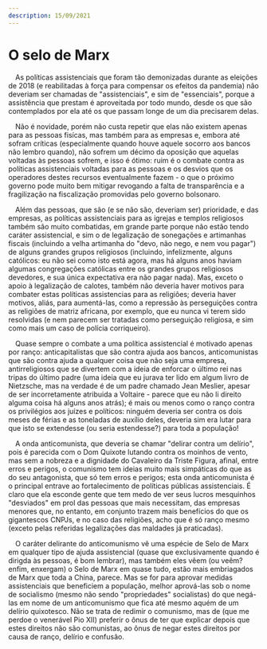 ```yaml
---
description: 15/09/2021
---
```


# O selo de Marx

<p>&emsp;As políticas assistenciais que foram tão demonizadas durante as eleições de 2018 (e reabilitadas à força para compensar os efeitos da pandemia) não deveriam ser chamadas de "assistenciais", e sim de "essenciais", porque a assistência que prestam é aproveitada por todo mundo, desde os que são contemplados por ela até os que passam longe de um dia precisarem delas.</p>
<p>&emsp;Não é novidade, porém não custa repetir que elas não existem apenas para as pessoas fisícas, mas também para as empresas e, embora até sofram críticas (especialmente quando houve aquele socorro aos bancos não lembro quando), não sofrem um décimo da oposição que aquelas voltadas às pessoas sofrem, e isso é ótimo: ruim é o combate contra as políticas assistenciais voltadas para as pessoas e os desvios que os operadores destes recursos eventualmente fazem - o que o próximo governo pode muito bem mitigar revogando a falta de transparência e a fragilização na fiscalização promovidas pelo governo bolsonaro.</p>
<p>&emsp;Além das pessoas, que são (e se não são, deveriam ser) prioridade, e das empresas, as políticas assistenciais para as igrejas e templos religiosos também são muito combatidas, em grande parte porque não estão tendo caráter assistencial, e sim o de legalização de sonegações e artimanhas fiscais (incluindo a velha artimanha do "devo, não nego, e nem vou pagar") de alguns grandes grupos religiosos (incluindo, infelizmente, alguns católicos: eu não sei como isto está agora, mas há alguns anos haviam algumas congregações católicas entre os grandes grupos religiosos devedores, e sua única expectativa era não pagar nada). Mas, exceto o apoio à legalização de calotes, também não deveria haver motivos para combater estas políticas assistencias para as religiões; deveria haver motivos, aliás, para aumentá-las, como a repressão às perseguições contra as religiões de matriz africana, por exemplo, que eu nunca vi terem sido resolvidas (e nem parecem ser tratadas como perseguição religiosa, e sim como mais um caso de polícia corriqueiro).</p>
<p>&emsp;Quase sempre o combate a uma política assistencial é motivado apenas por ranço: anticapitalistas que são contra ajuda aos bancos, anticomunistas que são contra ajuda a qualquer coisa que não seja uma empresa, antirreligiosos que se divertem com a ideia de enforcar o último rei nas tripas do último padre (uma ideia que eu jurava ter lido em algum livro de Nietzsche, mas na verdade é de um padre chamado Jean Meslier, apesar de ser incorretamente atribuida a Voltaire - parece que eu não li direito alguma coisa há alguns anos atrás); é mais ou menos como o ranço contra os privilégios aos juízes e políticos: ninguém deveria ser contra os dois meses de férias e as toneladas de auxílio deles, deveria sim era lutar para que isto se extendesse (ou seria estendesse?) para toda a população!</p>
<p>&emsp;A onda anticomunista, que deveria se chamar "delirar contra um delírio", pois é parecida com o Dom Quixote lutando contra os moinhos de vento, mas sem a nobreza e a dignidade do Cavaleiro da Triste Figura, afinal, entre erros e perigos, o comunismo tem ideias muito mais simpáticas do que as do seu antagonista, que só tem erros e perigos; esta onda anticomunista é o principal entrave ao fortalecimento de políticas públicas assistenciais. É claro que ela esconde gente que tem medo de ver seus lucros mesquinhos "desviados" em prol das pessoas que mais necessitam, das empresas menores que, no entanto, em conjunto trazem mais benefícios do que os gigantescos CNPJs, e no caso das religiões, acho que é só ranço mesmo (exceto pelas referidas legalizações das maldades já praticadas).</p>
<p>&emsp;O caráter delirante do anticomunismo vê uma espécie de Selo de Marx em qualquer tipo de ajuda assistencial (quase que exclusivamente quando é dirigda às pessoas, é bom lembrar), mas também eles vêem (ou veêm? enfim, enxergam) o Selo de Marx em quase tudo, estão mais embriagados de Marx que toda a China, parece. Mas se for para aprovar medidas assistenciais que beneficiem a população, melhor aprová-las sob o nome de socialismo (mesmo não sendo "propriedades" socialistas) do que negá-las em nome de um anticomunismo que fica até mesmo aquém de um delírio quixotesco. Não se trata de redimir o comunismo, mas de (que me perdoe o venerável Pio XII) preferir o ônus de ter que explicar depois que estes direitos não são comunistas, ao ônus de negar estes direitos por causa de ranço, delírio e confusão.</p>
